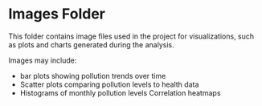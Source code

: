 # Images Folder

This folder contains image files used in the project for visualizations, such as plots and charts generated during the analysis.

Images may include:
- bar plots showing pollution trends over time
- Scatter plots comparing pollution levels to health data
- Histograms of monthly pollution levels Correlation heatmaps

